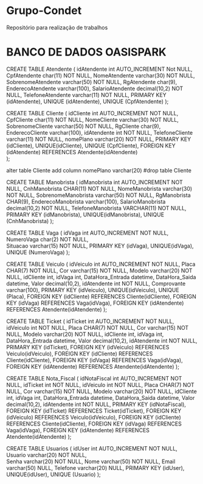 # Grupo-Condet
Repositório para realização de trabalhos 


# BANCO DE DADOS OASISPARK

CREATE TABLE Atendente (
  	idAtendente int AUTO_INCREMENT Not NULL,
    CpfAtendente char(11) NOT NULL,
    NomeAtendente varchar(30) NOT NULL,
  	SobrenomeAtendente varchar(50) NOT NULL,
    RgAtendente char(9),
  	EnderecoAtendente varchar(100),
  	SalarioAtendente decimal(10,2) NOT NULL,
  	TelefoneAtendente varchar(11) NOT NULL,
    PRIMARY KEY (idAtendente),
  	UNIQUE (idAtendente),
    UNIQUE (CpfAtendente)
);




CREATE TABLE Cliente (
  	idCliente int AUTO_INCREMENT NOT NULL,
    CpfCliente char(11) NOT NULL,
    NomeCliente varchar(30) NOT NULL,
  	SobrenomeCliente varchar(50) NOT NULL,
    RgCliente char(9),
  	EnderecoCliente varchar(100),
  	idAtendente int NOT NULL,
  	TelefoneCliente varchar(11) NOT NULL,
    nomePlano varchar(20) NOT NULL,
    PRIMARY KEY (idCliente),
  	UNIQUE(idCliente),
    UNIQUE (CpfCliente),
  	FOREIGN KEY (idAtendente) REFERENCES Atendente(idAtendente)  	
);

alter table Cliente add column nomePlano varchar(20)
#drop table Cliente


CREATE TABLE Manobrista (
  	idManobrista int AUTO_INCREMENT NOT NULL,
    CnhManobrista CHAR(11) NOT NULL,
    NomeManobrista varchar(30) NOT NULL,
  	SobrenomeManobrista varchar(50) NOT NULL,
    RgManobrista CHAR(9),
  	EnderecoManobrista varchar(100),
  	SalarioManobrista decimal(10,2) NOT NULL,
  	TelefoneManobrista VARCHAR(11) NOT NULL,
    PRIMARY KEY (idManobrista),
  	UNIQUE(idManobrista),
    UNIQUE (CnhManobrista)
);



CREATE TABLE Vaga (
  	idVaga int AUTO_INCREMENT NOT NULL,
    NumeroVaga char(2) NOT NULL,    
  	Situacao varchar(15) NOT NULL,
    PRIMARY KEY (idVaga),
  	UNIQUE(idVaga),
    UNIQUE (NumeroVaga)
);



CREATE TABLE Veiculo (
  	idVeiculo int AUTO_INCREMENT NOT NULL,
    Placa CHAR(7) NOT NULL,
    Cor varchar(15) NOT NULL,
  	Modelo varchar(20) NOT NULL,
    idCliente int,
  	idVaga int,
  	DataHora_Entrada datetime,
  	DataHora_Saida datetime,
  	Valor decimal(10,2),
  	idAtendente int NOT NULL,
  	Comprovante varchar(100),
    PRIMARY KEY (idVeiculo),
  	UNIQUE(idVeiculo),
    UNIQUE (Placa),
  	FOREIGN KEY (idCliente) REFERENCES Cliente(idCliente),
  	FOREIGN KEY (idVaga) REFERENCES Vaga(idVaga),
  	FOREIGN KEY (idAtendente) REFERENCES Atendente(idAtendente)
);




CREATE TABLE Ticket (
	idTicket int AUTO_INCREMENT NOT NULL,
  	idVeiculo int NOT NULL,
    Placa CHAR(7) NOT NULL,
    Cor varchar(15) NOT NULL,
  	Modelo varchar(20) NOT NULL,
    idCliente int,
  	idVaga int,
  	DataHora_Entrada datetime,
  	Valor decimal(10,2),
  	idAtendente int NOT NULL,
    PRIMARY KEY (idTicket),
	FOREIGN KEY (idVeiculo) REFERENCES Veiculo(idVeiculo),
  	FOREIGN KEY (idCliente) REFERENCES Cliente(idCliente),
  	FOREIGN KEY (idVaga) REFERENCES Vaga(idVaga),
  	FOREIGN KEY (idAtendente) REFERENCES Atendente(idAtendente)
);




CREATE TABLE Nota_Fiscal (
	idNotaFiscal int AUTO_INCREMENT NOT NULL,
	idTicket int NOT NULL,
  	idVeiculo int NOT NULL,
    Placa CHAR(7) NOT NULL,
    Cor varchar(15) NOT NULL,
  	Modelo varchar(20) NOT NULL,
    idCliente int,
  	idVaga int,
  	DataHora_Entrada datetime,
  	DataHora_Saida datetime,
  	Valor decimal(10,2),
  	idAtendente int NOT NULL,
    PRIMARY KEY (idNotaFiscal),
	FOREIGN KEY (idTicket) REFERENCES Ticket(idTicket),
	FOREIGN KEY (idVeiculo) REFERENCES Veiculo(idVeiculo),
  	FOREIGN KEY (idCliente) REFERENCES Cliente(idCliente),
  	FOREIGN KEY (idVaga) REFERENCES Vaga(idVaga),
  	FOREIGN KEY (idAtendente) REFERENCES Atendente(idAtendente)
);

CREATE TABLE Usuarios (
  	idUser int AUTO_INCREMENT NOT NULL,
	Usuario varchar(20) NOT NULL,    
  	Senha varchar(20) NOT NULL,
	Nome varchar(50) NOT NULL,
    Email varchar(50) NULL,
	Telefone varchar(20) NULL,
	PRIMARY KEY (idUser),
  	UNIQUE(idUser),
    UNIQUE (Usuario)
);
